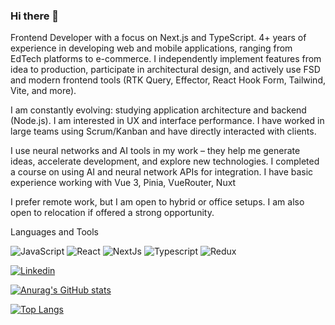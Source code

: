 ### Hi there 👋

Frontend Developer with a focus on Next.js and TypeScript.
4+ years of experience in developing web and mobile applications, ranging from EdTech platforms to e-commerce. I independently implement features from idea to production, participate in architectural design, and actively use FSD and modern frontend tools (RTK Query, Effector, React Hook Form, Tailwind, Vite, and more).

I am constantly evolving: studying application architecture and backend (Node.js). I am interested in UX and interface performance.
I have worked in large teams using Scrum/Kanban and have directly interacted with clients.

I use neural networks and AI tools in my work – they help me generate ideas, accelerate development, and explore new technologies. I completed a course on using AI and neural network APIs for integration.
I have basic experience working with Vue 3, Pinia, VueRouter, Nuxt

I prefer remote work, but I am open to hybrid or office setups. I am also open to relocation if offered a strong opportunity.

Languages and Tools

![JavaScript](https://img.shields.io/badge/-JAVASCRIPT-1e1d1f?style-for=the-badge&logo=javascript&)
![React](https://img.shields.io/badge/-REACT-1e1d1f?style-for=the-badge&logo=react&)
![NextJs](https://img.shields.io/badge/-NEXTJS-1e1d1f?style-for=the-badge&logo=Next.js&)
![Typescript](https://img.shields.io/badge/-TYPESCRIPT-1e1d1f?style-for=the-badge&logo=typescript&)
![Redux](https://img.shields.io/badge/-REDUX-1e1d1f?style-for=the-badge&logo=redux&)

[![Linkedin](https://img.shields.io/badge/-Follow_me-1e1d1f?style-for=the-badge&logo=linkedin)](https://www.linkedin.com/in/sergey-kuharyonok-702b111b7/)

[![Anurag's GitHub stats](https://github-readme-stats.vercel.app/api?username=Sergey-lang&hide=stars,contribs&show_icons=true&theme=dracula)](https://github.com/anuraghazra/github-readme-stats)

[![Top Langs](https://github-readme-stats.vercel.app/api/top-langs/?username=Sergey-lang&layout=compact)](https://github.com/anuraghazra/github-readme-stats)
